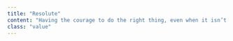 ```yaml
---
title: "Resolute"
content: "Having the courage to do the right thing, even when it isn’t easy, we resolve to treat others ethically, and with compassion."
class: "value"
---
```

